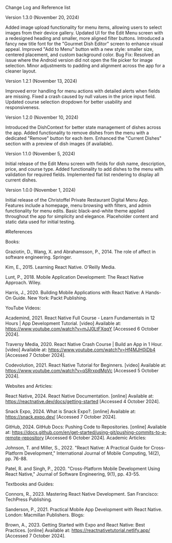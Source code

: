 Change Log and Reference list

Version 1.3.0 (November 20, 2024)

Added image upload functionality for menu items, allowing users to select images from their device gallery.
Updated UI for the Edit Menu screen with a redesigned heading and smaller, more aligned filter buttons.
Introduced a fancy new title font for the "Gourmet Dish Editor" screen to enhance visual appeal.
Improved "Add to Menu" button with a new style: smaller size, centered placement, and custom background color.
Bug Fix: Resolved an issue where the Android version did not open the file picker for image selection.
Minor adjustments to padding and alignment across the app for a cleaner layout.

Version 1.2.1 (November 13, 2024)

Improved error handling for menu actions with detailed alerts when fields are missing.
Fixed a crash caused by null values in the price input field.
Updated course selection dropdown for better usability and responsiveness.

Version 1.2.0 (November 10, 2024)

Introduced the DishContext for better state management of dishes across the app.
Added functionality to remove dishes from the menu with a dedicated "Remove" button for each item.
Enhanced the "Current Dishes" section with a preview of dish images (if available).

Version 1.1.0 (November 5, 2024)

Initial release of the Edit Menu screen with fields for dish name, description, price, and course type.
Added functionality to add dishes to the menu with validation for required fields.
Implemented flat list rendering to display all current dishes.

Version 1.0.0 (November 1, 2024)

Initial release of the Christoffel Private Restaurant Digital Menu App.
Features include a homepage, menu browsing with filters, and admin functionality for menu edits.
Basic black-and-white theme applied throughout the app for simplicity and elegance.
Placeholder content and static data used for initial testing.






















#References 


Books:

Graziotin, D., Wang, X. and Abrahamsson, P., 2014. The role of affect in software engineering. Springer.

Kim, E., 2015. Learning React Native. O'Reilly Media.

Lunt, P., 2018. Mobile Application Development: The React Native Approach. Wiley.

Harris, J., 2020. Building Mobile Applications with React Native: A Hands-On Guide. New York: Packt Publishing.

YouTube Videos:

Academind, 2021. React Native Full Course - Learn Fundamentals in 12 Hours | App Development Tutorial. [video] Available at: https://www.youtube.com/watch?v=mJJ0LtFXqqY [Accessed 6 October 2024].

Traversy Media, 2020. React Native Crash Course | Build an App in 1 Hour. [video] Available at: https://www.youtube.com/watch?v=Hf4MJH0jDb4 [Accessed 7 October 2024].

Codevolution, 2021. React Native Tutorial for Beginners. [video] Available at: https://www.youtube.com/watch?v=qSRrxpdMpVc [Accessed 5 October 2024].

Websites and Articles:

React Native, 2024. React Native Documentation. [online] Available at: https://reactnative.dev/docs/getting-started [Accessed 4 October 2024].

Snack Expo, 2024. What is Snack Expo?. [online] Available at: https://snack.expo.dev/ [Accessed 7 October 2024].

GitHub, 2024. GitHub Docs: Pushing Code to Repositories. [online] Available at: https://docs.github.com/en/get-started/using-git/pushing-commits-to-a-remote-repository [Accessed 6 October 2024].
Academic Articles:

Johnson, T. and Miller, S., 2022. "React Native: A Practical Guide for Cross-Platform Development," International Journal of Mobile Computing, 14(2), pp. 76-88.

Patel, R. and Singh, P., 2020. "Cross-Platform Mobile Development Using React Native," Journal of Software Engineering, 9(1), pp. 43-55.

Textbooks and Guides:

Connors, R., 2023. Mastering React Native Development. San Francisco: TechPress Publishing.

Sanderson, P., 2021. Practical Mobile App Development with React Native. London: Macmillan Publishers.
Blogs:

Brown, A., 2023. Getting Started with Expo and React Native: Best Practices. [online] Available at: https://reactnativetutorial.netlify.app/ [Accessed 7 October 2024].
